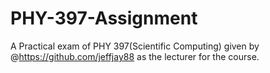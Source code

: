 # PHY-397-Assignment
A Practical exam of PHY 397(Scientific Computing) given by @https://github.com/jeffjay88 as the lecturer for the course.

